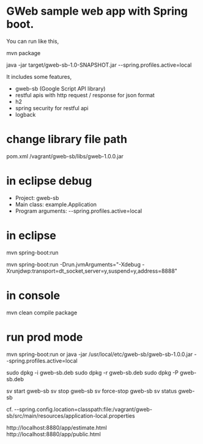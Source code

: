 GWeb sample web app with Spring boot.
=========================================================

You can run like this,

mvn package

java -jar target/gweb-sb-1.0-SNAPSHOT.jar --spring.profiles.active=local 

It includes some features,

- gweb-sb (Google Script API library)
- restful apis with http request / response for json format
- h2
- spring security for restful api
- logback

# change library file path
pom.xml
<systemPath>/vagrant/gweb-sb/libs/gweb-1.0.0.jar</systemPath>

# in eclipse debug
- Project: gweb-sb
- Main class: example.Application
- Program arguments: --spring.profiles.active=local

# in eclipse
mvn spring-boot:run

mvn spring-boot:run -Drun.jvmArguments="-Xdebug -Xrunjdwp:transport=dt_socket,server=y,suspend=y,address=8888"

# in console

mvn clean compile package

# run prod mode

mvn spring-boot:run
or
java -jar /usr/local/etc/gweb-sb/gweb-sb-1.0.0.jar --spring.profiles.active=local

sudo dpkg -i gweb-sb.deb
sudo dpkg -r gweb-sb.deb
sudo dpkg -P gweb-sb.deb

sv start gweb-sb
sv stop gweb-sb
sv force-stop gweb-sb
sv status gweb-sb

cf. --spring.config.location=classpath:file:/vagrant/gweb-sb/src/main/resources/application-local.properties

http://localhost:8880/app/estimate.html
http://localhost:8880/app/public.html
   

